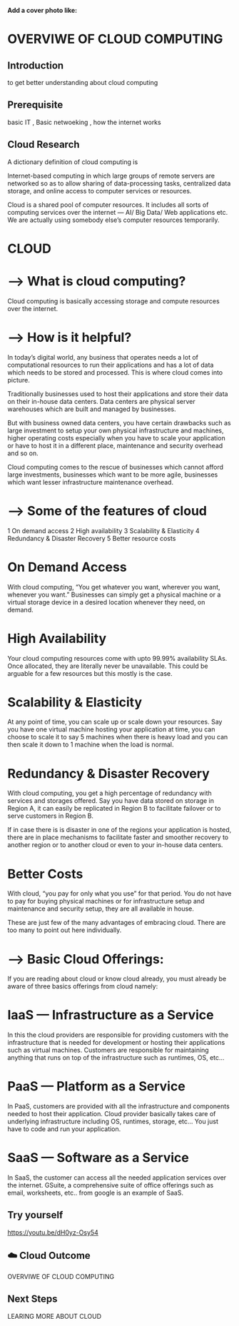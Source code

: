 **Add a cover photo like:**
<!-- ![placeholder image](https://via.placeholder.com/1200x600) -->

# OVERVIWE OF CLOUD COMPUTING

## Introduction

to get better understanding about cloud computing


## Prerequisite

basic IT , Basic netwoeking , how the internet works

<!-- ## Use Case

- 🖼️ (Show-Me) Create an graphic or diagram that illustrate the use-case of how this knowledge could be applied to real-world project
- ✍️ (Show-Me) Explain in one or two sentences the use case -->

## Cloud Research

A dictionary definition of cloud computing is


Internet-based computing in which large groups of remote servers are networked so as to allow sharing of data-processing tasks, centralized data storage, and online access to computer services or resources.

Cloud is a shared pool of computer resources. It includes all sorts of computing services over the internet — AI/ Big Data/ Web applications etc. We are actually using somebody else’s computer resources temporarily.

# CLOUD 

# --> What is cloud computing?
Cloud computing is basically accessing storage and compute resources over the internet.

# --> How is it helpful?
In today’s digital world, any business that operates needs a lot of computational resources to run their applications and has a lot of data which needs to be stored and processed. This is where cloud comes into picture.


Traditionally businesses used to host their applications and store their data on their in-house data centers. Data centers are physical server warehouses which are built and managed by businesses.


But with business owned data centers, you have certain drawbacks such as large investment to setup your own physical infrastructure and machines, higher operating costs especially when you have to scale your application or have to host it in a different place, maintenance and security overhead and so on.


Cloud computing comes to the rescue of businesses which cannot afford large investments, businesses which want to be more agile, businesses which want lesser infrastructure maintenance overhead.


# --> Some of the features of cloud
1 On demand access
2 High availability
3 Scalability & Elasticity
4 Redundancy & Disaster Recovery
5 Better resource costs

# On Demand Access

With cloud computing,
“You get whatever you want, wherever you want, whenever you want.”
Businesses can simply get a physical machine or a virtual storage device in a desired location whenever they need, on demand.


# High Availability
Your cloud computing resources come with upto 99.99% availability SLAs. Once allocated, they are literally never be unavailable. This could be arguable for a few resources but this mostly is the case.


# Scalability & Elasticity
At any point of time, you can scale up or scale down your resources. Say you have one virtual machine hosting your application at time, you can choose to scale it to say 5 machines when there is heavy load and you can then scale it down to 1 machine when the load is normal.


# Redundancy & Disaster Recovery
With cloud computing, you get a high percentage of redundancy with services and storages offered. Say you have data stored on storage in Region A, it can easily be replicated in Region B to facilitate failover or to serve customers in Region B.

If in case there is is disaster in one of the regions your application is hosted, there are in place mechanisms to facilitate faster and smoother recovery to another region or to another cloud or even to your in-house data centers.


# Better Costs
With cloud, “you pay for only what you use” for that period. You do not have to pay for buying physical machines or for infrastructure setup and maintenance and security setup, they are all available in house.

These are just few of the many advantages of embracing cloud. There are too many to point out here individually.

# --> Basic Cloud Offerings:
If you are reading about cloud or know cloud already, you must already be aware of three basics offerings from cloud namely:

# IaaS — Infrastructure as a Service
In this the cloud providers are responsible for providing customers with the infrastructure that is needed for development or hosting their applications such as virtual machines. Customers are responsible for maintaining anything that runs on top of the infrastructure such as runtimes, OS, etc…



# PaaS — Platform as a Service
In PaaS, customers are provided with all the infrastructure and components needed to host their application. Cloud provider basically takes care of underlying infrastructure including OS, runtimes, storage, etc… You just have to code and run your application.



# SaaS — Software as a Service
In SaaS, the customer can access all the needed application services over the internet. GSuite, a comprehensive suite of office offerings such as email, worksheets, etc.. from google is an example of SaaS.





## Try yourself

https://youtu.be/dH0yz-Osy54





<!-- ### Step 1 — Summary of Step

![Screenshot](https://via.placeholder.com/500x300)

### Step 3 — Summary of Step

![Screenshot](https://via.placeholder.com/500x300) -->

## ☁️ Cloud Outcome

OVERVIWE OF CLOUD COMPUTING

## Next Steps

LEARING MORE ABOUT CLOUD

<!-- ## Social Proof

✍️ Show that you shared your process on Twitter or LinkedIn

[link](link) -->
